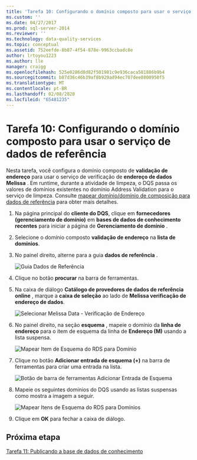 ```yaml
---
title: 'Tarefa 10: Configurando o domínio composto para usar o serviço de dados de referência | Microsoft Docs'
ms.custom: ''
ms.date: 04/27/2017
ms.prod: sql-server-2014
ms.reviewer: ''
ms.technology: data-quality-services
ms.topic: conceptual
ms.assetid: 752eefde-8b87-4f54-878e-9963ccbadc8e
author: lrtoyou1223
ms.author: lle
manager: craigg
ms.openlocfilehash: 525e0286d8d82f501981c9e936caca581886b9b4
ms.sourcegitcommit: b87d36c46b39af8b929ad94ec707dee8800950f5
ms.translationtype: MT
ms.contentlocale: pt-BR
ms.lasthandoff: 02/08/2020
ms.locfileid: "65481235"
---
```

# <a name="task-10-configuring-composite-domain-to-use-reference-data-service"></a>Tarefa 10: Configurando o domínio composto para usar o serviço de dados de referência
  Nesta tarefa, você configura o domínio composto de **validação de endereço** para usar o serviço de verificação de **endereço de dados Melissa** . Em runtime, durante a atividade de limpeza, o DQS passa os valores de domínios existentes no domínio Address Validation para o serviço de limpeza. Consulte [mapear domínio/domínio de composição para dados de referência](https://msdn.microsoft.com/library/hh213030.aspx) para obter mais detalhes.  
  
1.  Na página principal do **cliente do DQS**, clique em **fornecedores (gerenciamento de domínio)** em **bases de dados de conhecimento recentes** para iniciar a página de **Gerenciamento de domínio** .  
  
2.  Selecione o domínio composto **validação de endereço** na **lista de domínios**.  
  
3.  No painel direito, alterne para a guia **dados de referência** .  
  
     ![Guia Dados de Referência](../../2014/tutorials/media/et-configuringcdtouserds-01.jpg "Guia Dados de Referência")  
  
4.  Clique no botão **procurar** na barra de ferramentas.  
  
5.  Na caixa de diálogo **Catálogo de provedores de dados de referência online** , marque a **caixa de seleção** ao lado de **Melissa verificação de endereço de dados**.  
  
     ![Selecionar Melissa Data - Verificação de Endereço](../../2014/tutorials/media/et-configuringcdtouserds-02.jpg "Selecionar Melissa Data - Verificação de Endereço")  
  
6.  No painel direito, na seção **esquema** , mapeie o domínio da **linha de endereço** para o item de esquema da linha de **Endereço (M)** usando a lista suspensa.  
  
     ![Mapear Item de Esquema do RDS para Domínio](../../2014/tutorials/media/et-configuringcdtouserds-03.jpg "Mapear Item de Esquema do RDS para Domínio")  
  
7.  Clique no botão **Adicionar entrada de esquema (+)** na barra de ferramentas para criar uma entrada na lista.  
  
     ![Botão de barra de ferramentas Adicionar Entrada de Esquema](../../2014/tutorials/media/et-configuringcdtouserds-04.jpg "Botão de barra de ferramentas Adicionar Entrada de Esquema")  
  
8.  Mapeie os seguintes domínios do DQS usando as listas suspensas como mostra a imagem a seguir.  
  
     ![Mapear Itens de Esquema do RDS para Domínios](../../2014/tutorials/media/et-configuringcdtouserds-05.jpg "Mapear Itens de Esquema do RDS para Domínios")  
  
9. Clique em **OK** para fechar a caixa de diálogo.  
  
## <a name="next-step"></a>Próxima etapa  
 [Tarefa 11: Publicando a base de dados de conhecimento](../../2014/tutorials/task-11-publishing-the-knowledge-base.md)  
  
  
